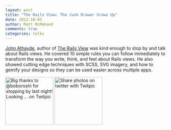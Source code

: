 ```yaml
---
layout: post
title: "The Rails View: The Junk Drawer Grows Up"
date: 2012-10-03
author: Matt McMahand
comments: true
categories: talks
---
```


[John Athayde](https://twitter.com/boboroshi), author of [The Rails View](http://www.therailsview.com) was kind enough to stop by and talk about Rails views. He covered 10 simple rules you can follow immediately to transform the way you write, think, and feel about Rails views. He also showed cutting edge techniques with SCSS, SVG imagery, and how to gemify your designs so they can be used easier across multiple apps.

<a href="http://twitpic.com/bgj75o" title="Big thanks to @boboroshi for stopping by last night! Looking ... on Twitpic"><img src="http://twitpic.com/show/thumb/bgj75o.jpg" width="150" height="150" alt="Big thanks to @boboroshi for stopping by last night! Looking ... on Twitpic"></a>
<a href="http://twitpic.com/bgj7ic" title="Share photos on twitter with Twitpic"><img src="http://twitpic.com/show/thumb/bgj7ic.jpg" width="150" height="150" alt="Share photos on twitter with Twitpic"></a>

